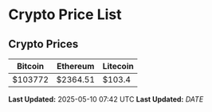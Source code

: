 # Crypto Price List

## Crypto Prices
| Bitcoin | Ethereum | Litecoin |
| ------- | -------- | -------- |
| $103772 | $2364.51 | $103.4 |
**Last Updated:** 2025-05-10 07:42 UTC
**Last Updated:** $DATE$
